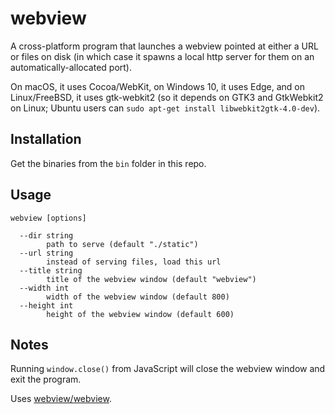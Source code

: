 # webview

A cross-platform program that launches a webview pointed at either a URL or files on disk (in which case it spawns a local http server for them on an automatically-allocated port).

On macOS, it uses Cocoa/WebKit, on Windows 10, it uses Edge, and on Linux/FreeBSD, it uses gtk-webkit2 (so it depends on GTK3 and GtkWebkit2 on Linux; Ubuntu users can `sudo apt-get install libwebkit2gtk-4.0-dev`).

## Installation

Get the binaries from the `bin` folder in this repo.

## Usage

```
webview [options]

  --dir string
        path to serve (default "./static")
  --url string
        instead of serving files, load this url
  --title string
        title of the webview window (default "webview")
  --width int
        width of the webview window (default 800)
  --height int
        height of the webview window (default 600)
```

## Notes

Running `window.close()` from JavaScript will close the webview window and exit the program.

Uses [webview/webview](https://github.com/webview/webview).
